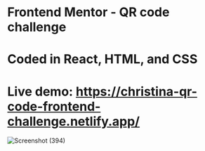 # Frontend Mentor - QR code challenge
# Coded in React, HTML, and CSS
# Live demo: https://christina-qr-code-frontend-challenge.netlify.app/
![Screenshot (394)](https://user-images.githubusercontent.com/84490798/215614759-1c2999de-531c-4d3c-8158-dcfe2fddbdfa.png)
